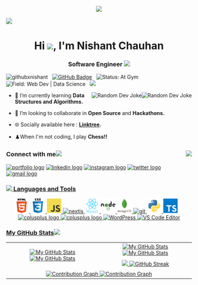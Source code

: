 <a href="https://github.com/githubxnishant#gh-light-mode-only">
    <p align="center">
      <img src="https://github.com/thompsonemerson/thompsonemerson/raw/master/cover-thompson.png" />
    </p>
</a>
<a href="https://github.com/githubxnishant#gh-dark-mode-only">
    <img src="https://user-images.githubusercontent.com/10498744/210012254-234538ff-d198-48aa-8964-37e6fd45d227.gif" /></br>
</a>

###

<h1 align="center">Hi <img src="https://media.giphy.com/media/Q7LHmoFwVP6Yc1swZs/giphy.gif" width="35">, I'm Nishant Chauhan</h1>
<h3 align="center">Software Engineer <img height='30em' src='https://github.com/user-attachments/assets/c11c3e94-1ff6-4359-86df-2f0b72535046' /></h3>

<p align="left"> <img src="https://komarev.com/ghpvc/?username=githubxnishant&label=Profile%20views&color=0e75b6&style=flat" alt="githubxnishant" /> &nbsp 
<a href="https://github.com/githubxnishant?tab=followers"><img src="https://img.shields.io/github/followers/githubxnishant?label=Followers&style=social" alt="GitHub Badge"></a> &nbsp 
<img src="https://img.shields.io/badge/Status-Active-brightgreen" alt="Status: At Gym"> &nbsp
<img src="https://img.shields.io/badge/Field-%20Web%20Dev%20%7C%20Data%20Science%20-blue" alt="Field: Web Dev | Data Science"> &nbsp
<img src="http://img.shields.io/badge/Code%20Time-69%20hrs-blue"> </p>

<a href="https://github.com/githubxnishant#gh-light-mode-only">
    <img align="right" src="https://readme-jokes.vercel.app/api?theme=default&bgColor=%23ffffff&qColor=%23000000&aColor=%23005588&textColor=%23000000&codeColor=%23d6336c&borderColor=%23e4e4e4" alt="Random Dev Joke" />
</a>
<a href="https://github.com/githubxnishant#gh-dark-mode-only">
    <img align="right" src="https://readme-jokes.vercel.app/api?theme=tokyonight&hideBorder=false&qColor=%23fff&aColor=%23ff00ff#gh-dark-mode-only" alt="Random Dev Joke" />
</a>

- 🌱 I’m currently learning **Data Structures and Algorithms.**

- 👯 I’m looking to collaborate in **Open Source** and **Hackathons.**

<!-- - 📄 Here is the access to my **[Resume](https://drive.google.com/file/d/1q6bFWDDdg-Yw0_8YVrDrFqQcC9DVNhlu/view?usp=drivesdk).** -->

- 🌐 Socially available here : **[Linktree](https://linktr.ee/nishant.chauhan).**

- ♟️When I'm not coding, I play **Chess!!**


###

<img align="right" height="150" src="https://user-images.githubusercontent.com/74038190/271839856-3b4607a1-1cc6-41f1-926f-892ae880e7a5.gif"  />
<!-- <img align='right' src="https://media.giphy.com/media/l1JJ7hRzqWBQ7dKys7/giphy.gif" width="230"> -->

###

<h3 align="left">Connect with me<img src="https://media.giphy.com/media/VgCDAzcKvsR6OM0uWg/giphy.gif" width="50" /> </h3> 
<div align="left">
<a href="https://www.nishantchauhan.me/" target="blank"><img src="https://img.shields.io/badge/Portfolio-FF7139?style=for-the-badge&logo=Firefox&logoColor=white" alt="portfolio logo" /></a>
<a href="https://www.linkedin.com/in/nishantxchauhan" target="blank"><img src="https://img.shields.io/static/v1?message=LinkedIn&logo=linkedin&label=&color=0077B5&logoColor=white&labelColor=&style=for-the-badge" height="35" alt="linkedin logo"  /></a>
<a href="https://www.instagram.com/chauhanishant_" target="blank"> <img src="https://img.shields.io/static/v1?message=Instagram&logo=instagram&label=&color=E4405F&logoColor=white&labelColor=&style=for-the-badge" height="35" alt="instagram logo"  /></a>
<a href="https://twitter.com/chauhanishant_" target="blank"> <img src="https://img.shields.io/static/v1?message=Twitter&logo=twitter&label=&color=1DA1F2&logoColor=white&labelColor=&style=for-the-badge" height="35" alt="twitter logo"  /></a>
<a href="mailto:mailxnishant@gmail.com" target="blank"><img src="https://img.shields.io/static/v1?message=Gmail&logo=gmail&label=&color=D14836&logoColor=white&labelColor=&style=for-the-badge" height="35" alt="gmail logo"  />
</div>

###

<h3 align="left"><img src="https://media.giphy.com/media/WUlplcMpOCEmTGBtBW/giphy.gif" width="35" /> Languages and Tools</h3>
<p align="center">
<img src="https://raw.githubusercontent.com/devicons/devicon/master/icons/html5/html5-original-wordmark.svg" alt="html5" width="40" height="40"/> 
<img src="https://raw.githubusercontent.com/devicons/devicon/master/icons/css3/css3-original-wordmark.svg" alt="css3" width="40" height="40"/>  
<img src="https://raw.githubusercontent.com/devicons/devicon/master/icons/javascript/javascript-original.svg" alt="javascript" width="40" height="40"/>
<img src="https://www.vectorlogo.zone/logos/nextjs/nextjs-icon.svg" alt="nextjs" width="40" height="40"/>
<img src="https://raw.githubusercontent.com/devicons/devicon/master/icons/react/react-original-wordmark.svg" alt="react" width="40" height="40"/>
<img src="https://raw.githubusercontent.com/devicons/devicon/master/icons/nodejs/nodejs-original-wordmark.svg" alt="nodejs" width="40" height="40"/>  
<img src="https://raw.githubusercontent.com/devicons/devicon/master/icons/mongodb/mongodb-original-wordmark.svg" alt="mongodb" width="40" height="40"/>
<img src="https://www.vectorlogo.zone/logos/git-scm/git-scm-icon.svg" alt="git" width="40" height="40"/>
<img src="https://raw.githubusercontent.com/devicons/devicon/master/icons/python/python-original.svg" alt="python" width="40" height="40"/> 
<img src="https://raw.githubusercontent.com/devicons/devicon/master/icons/typescript/typescript-original.svg" alt="typescript" width="40" height="40"/> 
<img src="https://cdn.jsdelivr.net/gh/devicons/devicon/icons/cplusplus/cplusplus-original.svg" height="40" width="40"  alt="cplusplus logo" />
<img src="https://cdn.jsdelivr.net/gh/devicons/devicon/icons/java/java-original.svg" height="40" width="40"  alt="cplusplus logo" />
<img src="https://raw.githubusercontent.com/danielcranney/readme-generator/main/public/icons/skills/wordpress-colored.svg" alt="WordPress" width="40" height="40"/>
<img src="https://raw.githubusercontent.com/danielcranney/readme-generator/main/public/icons/skills/visualstudiocode.svg" height="40" width="40"  alt="VS Code Editor" />
</p>


<h3>My GitHub Stats<img src="https://media.giphy.com/media/iY8CRBdQXODJSCERIr/giphy.gif" width="35" /></h2>
<table>
    <tr>
        <td rowspan="3" align="center">
          <a href="https://github.com/githubxnishant#gh-light-mode-only">
            <img src="https://github-readme-stats.vercel.app/api/top-langs/?username=githubxnishant&theme=default&hide_border=true&langs_count=8#gh-light-mode-only" alt="My GitHub Stats"/>
          </a>
          <a href="https://github.com/githubxnishant#gh-dark-mode-only">
            <img src="https://github-readme-stats.vercel.app/api/top-langs/?username=githubxnishant&theme=tokyonight&&hide_border=true&bg_color=0d1117&title_color=6366f1&text_color=c9d1d9&langs_count=8#gh-dark-mode-only" alt="My GitHub Stats"/>
          </a>
        </td>
        <td align="center"><a href="https://github.com/githubxnishant#gh-light-mode-only">
          <img height="180em" src="https://github-readme-stats.vercel.app/api?username=githubxnishant&show_icons=true&theme=default&hide_border=true&include_all_commits=true#gh-light-mode-only" alt="My GitHub Stats"/>
          <a href="https://github.com/githubxnishant#gh-dark-mode-only">
            <img src="https://github-readme-stats.vercel.app/api?username=githubxnishant&show_icons=true&theme=tokyonight&count_private=false&hide_border=true&bg_color=0d1117&title_color=6366f1&icon_color=8b5cf6&text_color=c9d1d9#gh-dark-mode-only" alt="My GitHub Stats"/>
          </a>
        </td>
    </tr>
    <tr><td></td></ tr>
    <tr style="background-color:transparent">
        <td align="center">
          <a href="https://github.com/githubxnishant#gh-light-mode-only">
            <img height="180em" src="https://github-readme-streak-stats.herokuapp.com/?user=githubxnishant&theme=transparent&ring=5194f0&dates=5194f0&currStreakLabel=2f80ed&fire=2f80ed&stroke=d5e5fa&hide_border=true"/>
          </a>
          <a href="https://github.com/githubxnishant#gh-dark-mode-only">
            <img src="https://github-readme-streak-stats.herokuapp.com?user=githubxnishant&theme=transparent&hide_border=true&sideNums=5559CE&currStreakNum=5559CE&dates=8B5CF6&ring=1E2242&fire=5559CE&currStreakLabel=5559CE&sideLabels=5559CE&stroke=1E2242" alt="GitHub Streak" />
          </a>
        </td>
    </tr>      
    <tr><td colspan="2"></td></ tr>
    <tr>
        <td colspan="2" align="center">
          <a href="https://github.com/githubxnishant#gh-light-mode-only">
<!--             <img src="https://github.com/githubxnishant#gh-light-mode-only" alt="My GitHub Stats"/> -->
              <img src="https://github-readme-activity-graph.vercel.app/graph?username=githubxnishant&theme=default&bg_color=ffffff&color=000000&line=2f80ed&point=5194f0&area=false&hide_border=true" alt="Contribution Graph" />
          </a>
          <a href="https://github.com/githubxnishant#gh-dark-mode-only" alt="My GitHub Stats">
            <img src="https://github-readme-activity-graph.vercel.app/graph?username=githubxnishant&theme=tokyo-night&bg_color=0d1117&color=c9d1d9&line=6366f1&point=8b5cf6&area=true&hide_border=true" alt="Contribution Graph" />
          </a>
       </td>
    </tr>
</table>

<!-- <div align="center">
  <img height="130em" src="https://quotes-github-readme.vercel.app/api?type=horizontal&theme=tokyonight" alt="Random Quote" />
</div> -->

